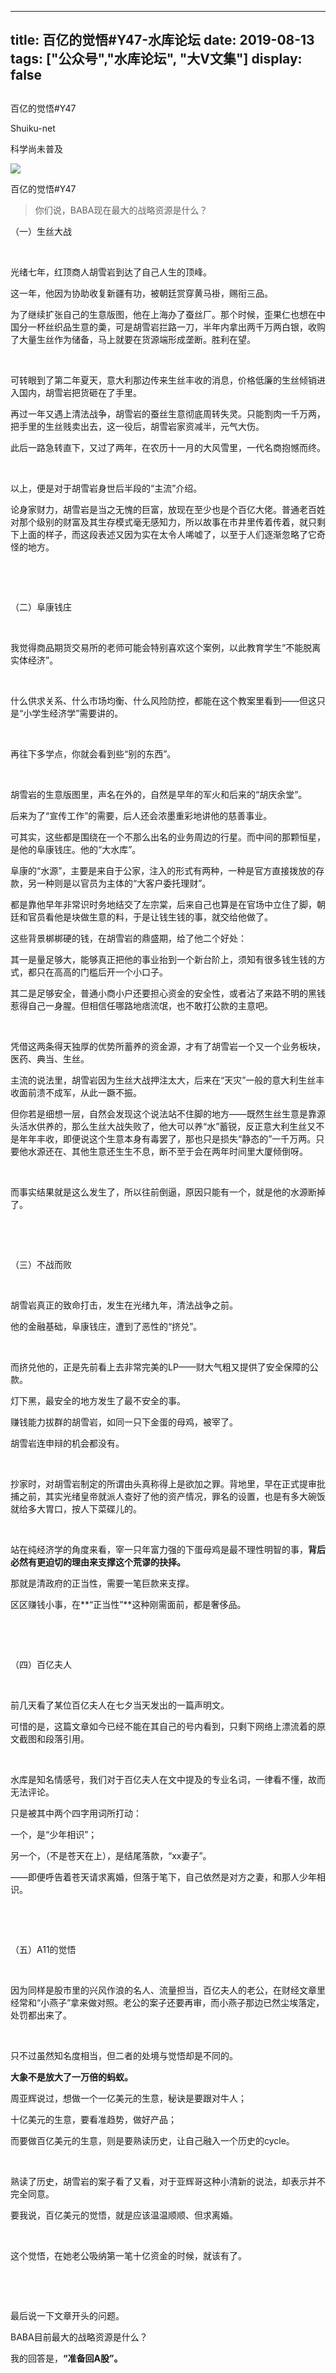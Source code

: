 
---
title:  百亿的觉悟#Y47-水库论坛
date: 2019-08-13
tags: ["公众号","水库论坛", "大V文集"]
display: false
---


## 



百亿的觉悟#Y47




Shuiku-net




科学尚未普及


<img class="rich_pages" data-copyright="0" data-ratio="0.56015625" data-s="300,640" src="https://mmbiz.qpic.cn/mmbiz_jpg/Ok4hZ0tV6r5UicwAbtZmic71ko40IFIEib7HF1vjMJLrE7wNE7qyVibnvpgMevlhjYzoQkayAF8ibnf38HfO4JjSXkQ/640?wx_fmt=jpeg" data-type="jpeg" data-w="1280" style=""/>

百亿的觉悟#Y47



> <section class="js_blockquote_digest"><section>你们说，BABA现在最大的战略资源是什么？</section></section>





（一）生丝大战

&nbsp;

光绪七年，红顶商人胡雪岩到达了自己人生的顶峰。

这一年，他因为协助收复新疆有功，被朝廷赏穿黄马褂，赐衔三品。

为了继续扩张自己的生意版图，他在上海办了蚕丝厂。那个时候，歪果仁也想在中国分一杯丝织品生意的羮，可是胡雪岩拦路一刀，半年内拿出两千万两白银，收购了大量生丝作为储备，马上就要在货源端形成垄断。胜利在望。

&nbsp;

可转眼到了第二年夏天，意大利那边传来生丝丰收的消息，价格低廉的生丝倾销进入国内，胡雪岩把货砸在了手里。

再过一年又遇上清法战争，胡雪岩的蚕丝生意彻底周转失灵。只能割肉一千万两，把手里的生丝贱卖出去，这一役后，胡雪岩家资减半，元气大伤。

此后一路急转直下，又过了两年，在农历十一月的大风雪里，一代名商抱憾而终。

&nbsp;

以上，便是对于胡雪岩身世后半段的“主流”介绍。

论身家财力，胡雪岩是当之无愧的巨富，放现在至少也是个百亿大佬。普通老百姓对那个级别的财富及其生存模式毫无感知力，所以故事在市井里传着传着，就只剩下上面的样子，而这段表述又因为实在太令人唏嘘了，以至于人们逐渐忽略了它奇怪的地方。

&nbsp;

&nbsp;

（二）阜康钱庄

&nbsp;

我觉得商品期货交易所的老师可能会特别喜欢这个案例，以此教育学生“不能脱离实体经济”。

&nbsp;

什么供求关系、什么市场均衡、什么风险防控，都能在这个教案里看到——但这只是“小学生经济学”需要讲的。

&nbsp;

再往下多学点，你就会看到些“别的东西”。

&nbsp;

胡雪岩的生意版图里，声名在外的，自然是早年的军火和后来的“胡庆余堂”。

后来为了“宣传工作”的需要，后人还会浓墨重彩地讲他的慈善事业。

可其实，这些都是围绕在一个不那么出名的业务周边的行星。而中间的那颗恒星，是他的阜康钱庄。他的“大水库”。

阜康的“水源”，主要是来自于公家，注入的形式有两种，一种是官方直接拨放的存款，另一种则是以官员为主体的“大客户委托理财”。

都是靠他早年非常识时务地结交了左宗棠，后来自己也算是在官场中立住了脚，朝廷和官员看他是块做生意的料，于是让钱生钱的事，就交给他做了。



这些背景梆梆硬的钱，在胡雪岩的鼎盛期，给了他二个好处：



其一是量足够大，能够真正把他的事业抬到一个新台阶上，须知有很多钱生钱的方式，都只在高高的门槛后开一个小口子。

其二是足够安全，普通小商小户还要担心资金的安全性，或者沾了来路不明的黑钱惹得自己一身腥。但相信任哪路地痞流氓，也不敢打公款的主意吧。

&nbsp;

凭借这两条得天独厚的优势所蓄养的资金源，才有了胡雪岩一个又一个业务板块，医药、典当、生丝。

主流的说法里，胡雪岩因为生丝大战押注太大，后来在“天灾”一般的意大利生丝丰收面前溃不成军，从此一蹶不振。

但你若是细想一层，自然会发现这个说法站不住脚的地方——既然生丝生意是靠源头活水供养的，那么生丝大战失败了，他大可以养“水”蓄锐，反正意大利生丝又不是年年丰收，即便说这个生意本身有毒罢了，那也只是损失“静态的”一千万两。只要他水源还在、其他生意还生生不息，断不至于会在两年时间里大厦倾倒呀。

&nbsp;

而事实结果就是这么发生了，所以往前倒逼，原因只能有一个，就是他的水源断掉了。

&nbsp;

&nbsp;

（三）不战而败

&nbsp;

胡雪岩真正的致命打击，发生在光绪九年，清法战争之前。

他的金融基础，阜康钱庄，遭到了恶性的“挤兑”。

&nbsp;

而挤兑他的，正是先前看上去非常完美的LP——财大气粗又提供了安全保障的公款。

灯下黑，最安全的地方发生了最不安全的事。

赚钱能力拔群的胡雪岩，如同一只下金蛋的母鸡，被宰了。

胡雪岩连申辩的机会都没有。

&nbsp;

抄家时，对胡雪岩制定的所谓由头真称得上是欲加之罪。背地里，早在正式提审批捕之前，其实光绪皇帝就派人查好了他的资产情况，罪名的设置，也是有多大碗饭就给多大胃口，按人下菜碟儿的。

&nbsp;

站在纯经济学的角度来看，宰一只年富力强的下蛋母鸡是最不理性明智的事，**背后必然有更迫切的理由来支撑这个荒谬的抉择。**

那就是清政府的正当性，需要一笔巨款来支撑。

区区赚钱小事，在**“正当性”**这种刚需面前，都是奢侈品。

&nbsp;

&nbsp;

（四）百亿夫人

&nbsp;

前几天看了某位百亿夫人在七夕当天发出的一篇声明文。

可惜的是，这篇文章如今已经不能在其自己的号内看到，只剩下网络上漂流着的原文截图和段落引用。

&nbsp;

水库是知名情感号，我们对于百亿夫人在文中提及的专业名词，一律看不懂，故而无法评论。

只是被其中两个四字用词所打动：



一个，是“少年相识”；

另一个，（不是苍天在上），是结尾落款，“xx妻子”。



——即便呼告着苍天请求离婚，但落于笔下，自己依然是对方之妻，和那人少年相识。

&nbsp;

&nbsp;

（五）A11的觉悟

&nbsp;

因为同样是股市里的兴风作浪的名人、流量担当，百亿夫人的老公，在财经文章里经常和“小燕子”拿来做对照。老公的案子还要再审，而小燕子那边已然尘埃落定，处罚都出来了。

&nbsp;

只不过虽然知名度相当，但二者的处境与觉悟却是不同的。

**大象不是放大了一万倍的蚂蚁。**

周亚辉说过，想做一个一亿美元的生意，秘诀是要跟对牛人；

十亿美元的生意，要看准趋势，做好产品；

而要做百亿美元的生意，则是要熟读历史，让自己融入一个历史的cycle。

&nbsp;

熟读了历史，胡雪岩的案子看了又看，对于亚辉哥这种小清新的说法，却表示并不完全同意。

要我说，百亿美元的觉悟，就是应该温温顺顺、但求离婚。

&nbsp;

这个觉悟，在她老公吸纳第一笔十亿资金的时候，就该有了。

&nbsp;

&nbsp;

最后说一下文章开头的问题。

BABA目前最大的战略资源是什么？

我的回答是，**“准备回A股”。**












